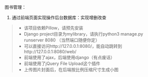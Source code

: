图书管理：
1. 通过前端页面实现操作后台数据库：实现增删改查

> * 该项目依赖Pillow，请预先安装
> * Django project目录为mylibrary，请执行python3 manage.py runserver 8080 （当然端口随便你定）
> * 可以直接访问http://127.0.0.1:8080/，能自动跳转到http://127.0.0.1:8080/web/
> * 前端使用了ajax，后端使用django（有点废话）
> * 前端使用了jQuery File Upload这个插件
> * 上传图片封面后，在后端按比例压缩尺寸生成小图